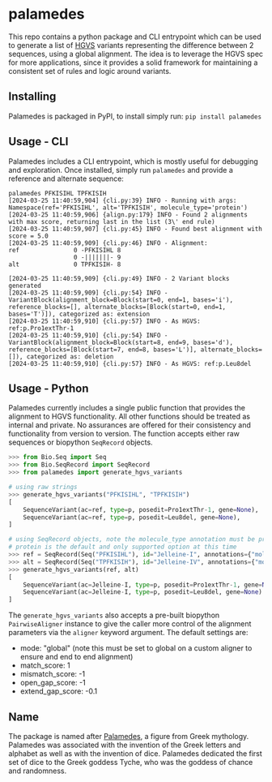 # palamedes

This repo contains a python package and CLI entrypoint which can be used to generate a list of [HGVS](https://github.com/biocommons/hgvs) variants representing the difference between 2 sequences, using a global alignment. The idea is to leverage the HGVS spec for more applications, since it provides a solid framework for maintaining a consistent set of rules and logic
around variants.

## Installing

Palamedes is packaged in PyPI, to install simply run: `pip install palamedes`

## Usage - CLI

Palamedes includes a CLI entrypoint, which is mostly useful for debugging and exploration. Once installed, simply run `palamedes` and provide a reference and alternate sequence:
```shell
palamedes PFKISIHL TPFKISIH
[2024-03-25 11:40:59,904] {cli.py:39} INFO - Running with args: Namespace(ref='PFKISIHL', alt='TPFKISIH', molecule_type='protein')
[2024-03-25 11:40:59,906] {align.py:179} INFO - Found 2 alignments with max score, returning last in the list (3\' end rule)
[2024-03-25 11:40:59,907] {cli.py:45} INFO - Found best alignment with score = 5.0
[2024-03-25 11:40:59,909] {cli.py:46} INFO - Alignment:
ref               0 -PFKISIHL 8
                  0 -|||||||- 9
alt               0 TPFKISIH- 8

[2024-03-25 11:40:59,909] {cli.py:49} INFO - 2 Variant blocks generated
[2024-03-25 11:40:59,909] {cli.py:54} INFO - VariantBlock(alignment_block=Block(start=0, end=1, bases='i'), reference_blocks=[], alternate_blocks=[Block(start=0, end=1, bases='T')]), categorized as: extension
[2024-03-25 11:40:59,910] {cli.py:57} INFO - As HGVS: ref:p.Pro1extThr-1
[2024-03-25 11:40:59,910] {cli.py:54} INFO - VariantBlock(alignment_block=Block(start=8, end=9, bases='d'), reference_blocks=[Block(start=7, end=8, bases='L')], alternate_blocks=[]), categorized as: deletion
[2024-03-25 11:40:59,910] {cli.py:57} INFO - As HGVS: ref:p.Leu8del
```

## Usage - Python

Palamedes currently includes a single public function that provides the alignment to HGVS functionality. All other functions should
be treated as internal and private. No assurances are offered for their consistency and functionality from version to version. The function accepts either raw sequences or biopython `SeqRecord` objects.

```python
>>> from Bio.Seq import Seq
>>> from Bio.SeqRecord import SeqRecord
>>> from palamedes import generate_hgvs_variants

# using raw strings
>>> generate_hgvs_variants("PFKISIHL", "TPFKISIH")
[
    SequenceVariant(ac=ref, type=p, posedit=Pro1extThr-1, gene=None),
    SequenceVariant(ac=ref, type=p, posedit=Leu8del, gene=None),
]

# using SeqRecord objects, note the molecule_type annotation must be provided and set to a supported type
# protein is the default and only supported option at this time
>>> ref = SeqRecord(Seq("PFKISIHL"), id="Jelleine-I", annotations={"molecule_type": "protein"})
>>> alt = SeqRecord(Seq("TPFKISIH"), id="Jelleine-IV", annotations={"molecule_type": "protein"})
>>> generate_hgvs_variants(ref, alt)
[
    SequenceVariant(ac=Jelleine-I, type=p, posedit=Pro1extThr-1, gene=None),
    SequenceVariant(ac=Jelleine-I, type=p, posedit=Leu8del, gene=None)
]
```

The `generate_hgvs_variants` also accepts a pre-built biopython `PairwiseAligner` instance to give the caller more control of the alignment parameters via the `aligner` keyword argument. The default settings are:
- mode: "global" (note this must be set to global on a custom aligner to ensure and end to end alignment)
- match_score: 1
- mismatch_score: -1
- open_gap_score: -1
- extend_gap_score: -0.1

## Name

The package is named after [Palamedes](https://en.wikipedia.org/wiki/Palamedes_(mythology)), a figure from Greek mythology. Palamedes was associated with the invention of the Greek letters and alphabet as well as with the invention of dice. Palamedes dedicated the first set of dice to the Greek goddess Tyche, who was the goddess of chance and randomness.
